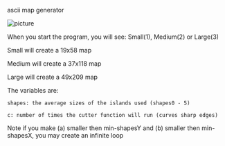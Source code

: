ascii map generator

![picture](/AMG-medium-example.PNG) 

When you start the program, you will see:
	Small(1), Medium(2) or Large(3)

Small will create a 19x58 map

Medium will create a 37x118 map

Large will create a 49x209 map


The variables are:

	shapes: the average sizes of the islands used (shapes0 - 5)

	c: number of times the cutter function will run (curves sharp edges)

Note if you make (a) smaller then min-shapesY and (b) smaller then min-shapesX, you may create an infinite loop

